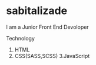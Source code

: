 ﻿# sabitalizade
I am a Junior Front End Devoloper

Technology 
1. HTML
2. CSS(SASS,SCSS)
3.JavaScript
